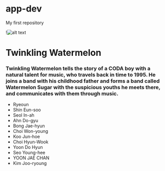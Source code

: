 # app-dev
My first repository 

!![alt text](https://asianwiki.com/images/9/9f/Twinkling_Watermelon-tp01.jpeg)
# Twinkling Watermelon
### Twinkling Watermelon tells the story of a CODA boy with a natural talent for music, who travels back in time to 1995. He joins a band with his childhood father and forms a band called Watermelon Sugar with the suspicious youths he meets there, and communicates with them through music.

- Ryeoun
- Shin Eun-soo
- Seol In-ah
- Ahn Do-gyu
- Bong Jae-hyun
- Choi Won-young
- Koo Jun-hoe
- Choi Hyun-Wook
- Yoon Do Hyun
- Seo Young-hee
- YOON JAE CHAN
- Kim Joo-ryoung



